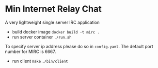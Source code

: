 # Min Internet Relay Chat

A very lightweight single server IRC application

* build docker image 
    ``` docker build -t mirc . ```
* run server container
    ``` ./run.sh ```

To specify server ip address please do so in ```config.yaml```. The default port number for MIRC is 6667.

* run client
    ``` make ```
    ``` ./bin/client ```
